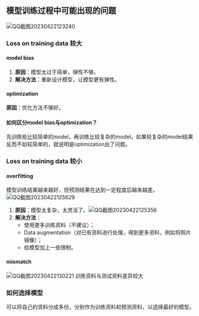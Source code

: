 ## 模型训练过程中可能出现的问题

![QQ截图20230422123240](C:\Users\zjy\Desktop\机器学习\李宏毅《机器学习》\image\QQ截图20230422123240.png)

### Loss on training data 较大

#### model bias

1. **原因**：模型太过于简单，弹性不够。
2.  **解决方法**：重新设计模型，让模型更有弹性。

#### optimization

**原因**：优化方法不够好。

#### 如何区分model bias与optimization？

先训练些比较简单的model，再训练比较复杂的model，如果较复杂的model结果反而不如较简单的，就说明是optimization出了问题。

### Loss on training data 较小

#### overfitting

模型训练结果越来越好，但预测结果在达到一定程度后越来越差。![QQ截图20230422125629](C:\Users\zjy\Desktop\机器学习\李宏毅《机器学习》\image\QQ截图20230422125629.png)

1. **原因**：模型太复杂，太灵活了。![QQ截图20230422125356](C:\Users\zjy\Desktop\机器学习\李宏毅《机器学习》\image\QQ截图20230422125356.png)
2. **解决方法**：
   - 使用更多训练资料（不建议）；
   - Data augmentation（对已有资料进行处理，得到更多资料，例如将照片镜像）；
   - 给模型加上一些限制。

#### mismatch

![QQ截图20230422130221](C:\Users\zjy\Desktop\机器学习\李宏毅《机器学习》\image\QQ截图20230422130221.png)	训练资料与测试资料差异较大

### 如何选择模型

​	可以将自己的资料分成多份，分别作为训练资料和预测资料，以选择最好的模型。